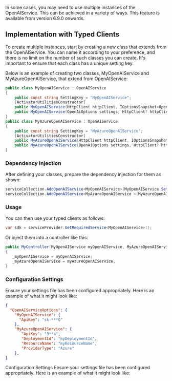 In some cases, you may need to use multiple instances of the OpenAIService. This can be achieved in a variety of ways. This feature is available from version 6.9.0 onwards.

## Implementation with Typed Clients
To create multiple instances, start by creating a new class that extends from the OpenAIService. You can name it according to your preference, and there is no limit on the number of such classes you can create. It's important to ensure that each class has a unique setting key.

Below is an example of creating two classes, MyOpenAIService and MyAzureOpenAIService, that extend from OpenAIService:
```csharp
public class MyOpenAIService : OpenAIService
{
    public const string SettingKey = "MyOpenAIService";
    [ActivatorUtilitiesConstructor]
    public MyOpenAIService(HttpClient httpClient, IOptionsSnapshot<OpenAiOptions> settings) : base(settings.Get(SettingKey),httpClient){}
    public MyOpenAIService(OpenAiOptions settings, HttpClient? httpClient = null) : base(settings, httpClient){}
}
public class MyAzureOpenAIService : OpenAIService
{
    public const string SettingKey = "MyAzureOpenAIService";
    [ActivatorUtilitiesConstructor]
    public MyAzureOpenAIService(HttpClient httpClient, IOptionsSnapshot<OpenAiOptions> settings) : base(settings.Get(SettingKey),httpClient){}
    public MyAzureOpenAIService(OpenAiOptions settings, HttpClient? httpClient = null) : base(settings, httpClient){}
}
```
### Dependency Injection
After defining your classes, prepare the dependency injection for them as shown:
```csharp
serviceCollection.AddOpenAIService<MyOpenAIService>(MyOpenAIService.SettingKey);
serviceCollection.AddOpenAIService<MyAzureOpenAIService >(MyAzureOpenAIService.SettingKey);
```
### Usage
You can then use your typed clients as follows:
```csharp
var sdk = serviceProvider.GetRequiredService<MyOpenAIService>();
```
Or inject them into a controller like this:
```csharp
public MyController(MyOpenAIService myOpenAIService, MyAzureOpenAIService myAzureOpenAIService)
{
   _myOpenAIService = myOpenAIService;
   _myAzureOpenAIService = myAzureOpenAIService;
}
```
### Configuration Settings
Ensure your settings file has been configured appropriately. Here is an example of what it might look like:
```json
{
  "OpenAIServiceOptions": {
    "MyOpenAIService": {
      "ApiKey": "sk-***Q"
    },
    "MyAzureOpenAIService": {
       "ApiKey": "3**a",
       "DeploymentId": "myDeploymentId",
       "ResourceName": "myResourceName",
       "ProviderType": "Azure"
    },
}
```
Configuration Settings
Ensure your settings file has been configured appropriately. Here is an example of what it might look like:
